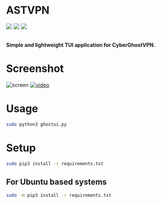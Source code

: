# ASTVPN 
<img src="https://img.shields.io/badge/-Linux-black?style=for-the-badge&logo=Linux&logoColor=white"> <img src="https://img.shields.io/badge/-Python-black?style=for-the-badge&logo=python&logoColor=white"> <img src="https://img.shields.io/badge/-Terminal-black?style=for-the-badge&logo=GNU%20Bash&logoColor=white">

<br><b>Simple and lightweight TUI application for CyberGhostVPN.</b><br>

# Screenshot
![screen](.animations/screen.png)
[![video](https://asciinema.org/a/469682.svg)](https://asciinema.org/a/469682?autoplay=1)

# Usage
```bash
sudo python3 ghostui.py
```

# Setup
```bash
sudo pip3 install -r requirements.txt
```

## For Ubuntu based systems
```bash
sudo -H pip3 install -r requirements.txt
```
